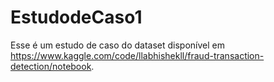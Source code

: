 # EstudodeCaso1

Esse é um estudo de caso do dataset disponível em https://www.kaggle.com/code/llabhishekll/fraud-transaction-detection/notebook.
